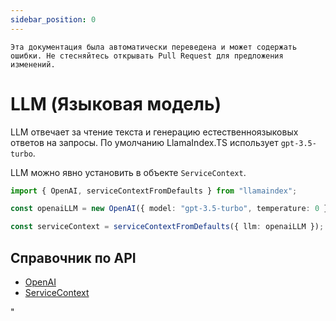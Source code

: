```yaml
---
sidebar_position: 0
---
```


`Эта документация была автоматически переведена и может содержать ошибки. Не стесняйтесь открывать Pull Request для предложения изменений.`

# LLM (Языковая модель)

LLM отвечает за чтение текста и генерацию естественноязыковых ответов на запросы. По умолчанию LlamaIndex.TS использует `gpt-3.5-turbo`.

LLM можно явно установить в объекте `ServiceContext`.

```typescript
import { OpenAI, serviceContextFromDefaults } from "llamaindex";

const openaiLLM = new OpenAI({ model: "gpt-3.5-turbo", temperature: 0 });

const serviceContext = serviceContextFromDefaults({ llm: openaiLLM });
```

## Справочник по API

- [OpenAI](../../api/classes/OpenAI.md)
- [ServiceContext](../../api/interfaces/ServiceContext.md)

"
